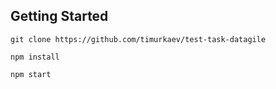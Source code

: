## Getting Started
`git clone https://github.com/timurkaev/test-task-datagile`

`npm install`

`npm start`
